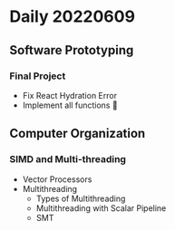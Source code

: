 Daily 20220609
===

## Software Prototyping
### Final Project
- Fix React Hydration Error
- Implement all functions 🚀

## Computer Organization
### SIMD and Multi-threading
- Vector Processors
- Multithreading
  - Types of Multithreading
  - Multithreading with Scalar Pipeline
  - SMT